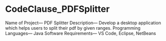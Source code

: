 # CodeClause_PDFSplitter
Name of Project— PDF Splitter  Description— Develop a desktop application which helps users to split their pdf by given ranges.  Programming Languages— Java  Software Requirements— VS Code, Eclipse, NetBeans 
